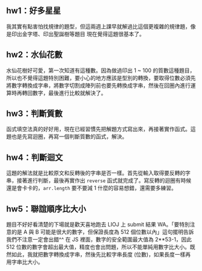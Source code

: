 ## hw1：好多星星
我其實有點害怕找規律的題型，但這兩週上課早就解過比這個更複雜的規律題，像是印出金字塔、印出聖誕樹等題目
現在覺得這題很基本了。

## hw2：水仙花數
水仙花樹好可愛，第一次知道有這種數。因為做過印出 1 ~ 100 的質數這種題目，所以也不覺得這題特別困難，要小心的地方應該是型別的轉換，要取得位數必須先將數字轉換成字串，將數字切割成陣列前也要先轉換成字串，然後在回圈內進行運算時再轉回數字，最後進行比較就解決了。

## hw3：判斷質數
函式填空法真的好好用，現在已經習慣先把解題方式寫出來，再接著實作函式。這題也是先寫迴圈，再寫一個判斷質數的函式，解決。

## hw4：判斷迴文
這題的解法就是比較原文和反轉後的字串是否一樣。首先從輸入取得要反轉的字串，接著進行判斷，最後再實作出 `reverse` 函式就完成了。寫反轉的迴圈有時候還是會卡卡的，`arr.length` 要不要減 1 什麼的容易想錯，還需要多練習。

## hw5：聯誼順序比大小
題目不好好看清楚的下場就是歡天喜地跑去 LIOJ 上 submit 結果 WA。「要特別注意的是 A 與 B 可能是很大的數字，但保證長度為 512 個位數以內」這句擺明告訴我們不注意一定會出錯^^
在 JS 裡面，數字的安全範圍最大值為 2**53-1，因此 512 位數的數字會超出最大值，精度也會出問題，所以不能單純用數字比大小。既然如此，我就把數字轉換成字串，然後先比較字串長度 (位數)，如果長度一樣再用字串比大小。